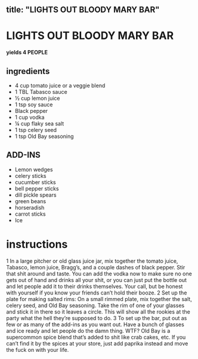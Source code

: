 	
title: "LIGHTS OUT BLOODY MARY BAR"
---

# LIGHTS OUT BLOODY MARY BAR
#### yields  4 PEOPLE

## ingredients
* 4 cup tomato juice or a veggie blend
* 1 TBL Tabasco sauce
* ½ cup lemon juice
* 1 tsp soy sauce
* Black pepper
* 1 cup vodka
* ¼ cup flaky sea salt
* 1 tsp celery seed
* 1 tsp Old Bay seasoning

## ADD-INS
* Lemon wedges
* celery sticks
* cucumber sticks
* bell pepper sticks
* dill pickle spears
* green beans
* horseradish
* carrot sticks
* Ice


# instructions
1 In a large pitcher or old glass juice jar, mix together the tomato juice, Tabasco, lemon juice, Bragg’s, and a couple dashes of black pepper. Stir that shit around and taste. You can add the vodka now to make sure no one gets out of hand and drinks all your shit, or you can just put the bottle out and let people add it to their drinks themselves. Your call, but be honest with yourself if you know your friends can’t hold their booze.
2 Set up the plate for making salted rims: On a small rimmed plate, mix together the salt, celery seed, and Old Bay seasoning. Take the rim of one of your glasses and stick it in there so it leaves a circle. This will show all the rookies at the party what the hell they’re supposed to do.
3 To set up the bar, put out as few or as many of the add-ins as you want out. Have a bunch of glasses and ice ready and let people do the damn thing.
WTF?
Old Bay is a supercommon spice blend that’s added to shit like crab cakes, etc. If you can’t find it by the spices at your store, just add paprika instead and move the fuck on with your life.
	
	
